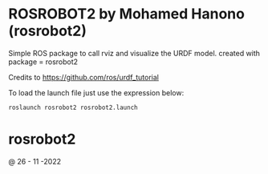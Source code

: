 # ROSROBOT2 by Mohamed Hanono (rosrobot2)

Simple ROS package to call rviz and visualize the URDF model.
created with package = rosrobot2

Credits to https://github.com/ros/urdf_tutorial


To load the launch file just use the expression below:

```roslaunch rosrobot2 rosrobot2.launch ```
# rosrobot2
@ 26 - 11  -2022